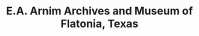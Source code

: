 ---
layout: repo
title: "E.A. Arnim Archives and Museum of Flatonia, Texas"
id: 16745
permalink: repos/16745/
---
